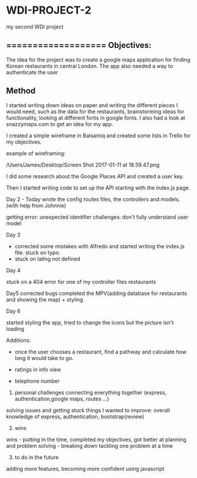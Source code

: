 # WDI-PROJECT-2
my second WDI project

===================
Objectives: 
-----
The idea for the project was to create a google maps application for finding Korean restaurants in central London. The app also needed a way to authenticate the user

 
 
Method 
------

I started writing down ideas on paper and writing the different pieces I would need, such as the data for the restaurants, brainstorming ideas for functionality, looking at different fonts in google fonts. I also had a look at snazzymaps.com to get an idea for my app.

I created a simple wireframe in Balsamiq and created some lists in Trello for my objectives.

example of wireframing:

/Users/James/Desktop/Screen Shot 2017-01-11 at
18.59.47.png

I did some research about the Google Places API and created a user key.

Then I started writing code to set up the API starting with the index.js page.

Day 2 - Today wrote the config routes files, the controllers and models. (with help from Johnnie)

getting error: unexpected identifier
challenges: don't fully understand user model

Day 3

- corrected some mistakes with Alfredo and started writing the index.js file. stuck on typo.
- stuck on latlng not defined

Day 4

stuck on a 404 error for one of my controller files restaurants

Day5
corrected bugs
completed the MPV(adding database for restaurants and showing the map) + styling

Day 6

started styling the app, tried to change the icons but the picture isn't loading


Additions:

- once the user chooses a restaurant, find a pathway and calculate how long it would take to go.

- ratings in info view
- telephone number

1) personal challenges 
 connecting everything together (express, authentication,google maps, routes ...) 
 
 solving issues and getting stuck 
 things I wanted to improve: overall knowledge of express, authentication, bootstrap(review) 
 
 2) wins 

 wins - putting in the time, completed my objectives, got better at planning and problem solving - breaking down tackling one problem at a time

3) to do in the future 

 adding more features, becoming more confident using javascript
